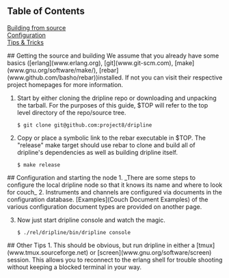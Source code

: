 ## Table of Contents   
[Building from source](#build)  
[Configuration](#config)  
[Tips & Tricks](#tips)  

<a name="build"/>
## Getting the source and building
We assume that you already have some basics ([erlang](www.erlang.org), [git](www.git-scm.com), [make](www.gnu.org/software/make/), [rebar](www.github.com/basho/rebar))installed. If not you can visit their respective project homepages for more information.

1. Start by either cloning the dripline repo or downloading and unpacking the tarball. For the purposes of this guide, $TOP will refer to the top level directory of the repo/source tree.

    ```shell
    $ git clone git@github.com:project8/dripline
    ```

2. Copy or place a symbolic link to the rebar executable in $TOP. The "release" make target should use rebar to clone and build all of dripline's dependencies as well as building dripline itself.

    ```shell
    $ make release
    ```

<a name="config"/>
## Configuration and starting the node
1. _There are some steps to configure the local dripline node so that it knows its name and where to look for couch_
2. Instruments and channels are configured via documents in the configuration database. [Examples](Couch Document Examples) of the various configuration document types are provided on another page.

3. Now just start dripline console and watch the magic.

    ```shell
    $ ./rel/dripline/bin/dripline console
    ```

<a name="tips"/>
## Other Tips
1. This should be obvious, but run dripline in either a [tmux](www.tmux.sourceforge.net) or [screen](www.gnu.org/software/screen) session. This allows you to reconnect to the erlang shell for trouble shooting without keeping a blocked terminal in your way.